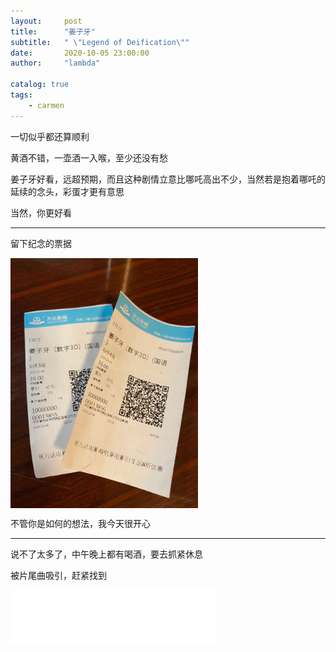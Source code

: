 ```yaml
---
layout:     post
title:      "姜子牙"
subtitle:   " \"Legend of Deification\""
date:       2020-10-05 23:00:00
author:     "lambda"

catalog: true
tags:
    - carmen
---
```


一切似乎都还算顺利

黄酒不错，一壶酒一入喉，至少还没有愁

姜子牙好看，远超预期，而且这种剧情立意比哪吒高出不少，当然若是抱着哪吒的延续的念头，彩蛋才更有意思

当然，你更好看

---

留下纪念的票据

<img src="/img/in-post/post-jiangziya.jpg" width="300" align=center />

不管你是如何的想法，我今天很开心

---

说不了太多了，中午晚上都有喝酒，要去抓紧休息

被片尾曲吸引，赶紧找到

<iframe frameborder="no" border="0" marginwidth="0" marginheight="0" width=330 height=86 src="//music.163.com/outchain/player?type=2&id=1415813508&auto=1&height=66"></iframe>
